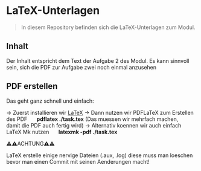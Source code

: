 ﻿# LaTeX-Unterlagen

>In diesem Repository befinden sich die LaTeX-Unterlagen zum Modul.

## Inhalt
Der Inhalt entspricht dem Text der Aufgabe 2 des Modul.
Es kann sinnvoll sein, sich die PDF zur Aufgabe zwei noch einmal anzusehen

## PDF erstellen
Das geht ganz schnell und einfach:

&rarr; Zuerst installieren wir [LaTeX](tug.org/texlive/)
&rarr; Dann nutzen wir PDFLaTeX zum Erstellen des PDF
&emsp;&ensp;**pdflatex ./task.tex** (Das muessen wir mehrfach machen, &emsp;&ensp;damit die PDF auch fertig wird)
&rarr; Alternativ koennen wir auch einfach LaTeX Mk nutzen 
	&emsp;&ensp;**latexmk -pdf ./task.tex**



:warning::warning:ACHTUNG:warning::warning:

LaTeX erstelle einige nervige Dateien (.aux, .log) diese muss man loeschen bevor man einen Commit mit seinen Aenderungen macht!
